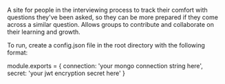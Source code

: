 A site for people in the interviewing process to track their comfort with questions they've been asked, so they can be more prepared if they come across a similar question. Allows groups to contribute and collaborate on their learning and growth.

To run, create a config.json file in the root directory with the following format:

module.exports = {
  connection: 'your mongo connection string here',
  secret: 'your jwt encryption secret here'
}